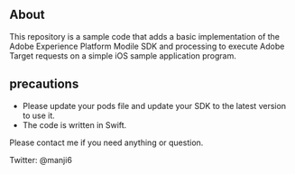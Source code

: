 ## About
This repository is a sample code that adds a basic implementation of the Adobe Experience Platform Modile SDK and processing to execute Adobe Target requests on a simple iOS sample application program.

## precautions

- Please update your pods file and update your SDK to the latest version to use it.
- The code is written in Swift.


Please contact me if you need anything or question.

Twitter: @manji6
